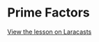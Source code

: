 # Prime Factors

[View the lesson on Laracasts](https://laracasts.com/series/code-katas-in-php/episodes/1)